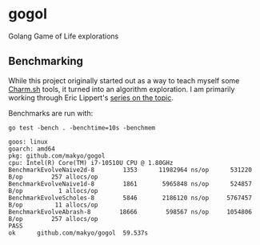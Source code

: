 # gogol
Golang Game of Life explorations

## Benchmarking

While this project originally started out as a way to teach myself some [Charm.sh](https://charm.sh) tools, it turned into an algorithm exploration. I am primarily working through Eric Lippert's [series on the topic](https://conwaylife.com/wiki/Tutorials/Coding_Life_simulators).

Benchmarks are run with:

    go test -bench . -benchtime=10s -benchmem

```
goos: linux
goarch: amd64
pkg: github.com/makyo/gogol
cpu: Intel(R) Core(TM) i7-10510U CPU @ 1.80GHz
BenchmarkEvolveNaive2d-8   	    1353	  11982964 ns/op	  531220 B/op	     257 allocs/op
BenchmarkEvolveNaive1d-8   	    1861	   5965848 ns/op	  524857 B/op	       1 allocs/op
BenchmarkEvolveScholes-8   	    5846	   2186120 ns/op	 5767457 B/op	      11 allocs/op
BenchmarkEvolveAbrash-8    	   18666	    598567 ns/op	 1054806 B/op	     257 allocs/op
PASS
ok  	github.com/makyo/gogol	59.537s
```
